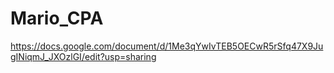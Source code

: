# Mario_CPA
 
https://docs.google.com/document/d/1Me3qYwIvTEB5OECwR5rSfq47X9JugINiqmJ_JXOzlGI/edit?usp=sharing
